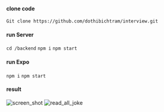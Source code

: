#### clone code
`Git clone https://github.com/dothibichtram/interview.git`

#### run Server
`cd /backend`
`npm i`
`npm start`

#### run Expo
`npm i`
`npm start`

#### result
![screen_shot](https://user-images.githubusercontent.com/90895934/162260460-c7ff03bb-2919-4c95-be90-a73732bc7750.png)
![read_all_joke](https://user-images.githubusercontent.com/90895934/162260471-0ba56b6e-cc98-4859-9dd7-e06675cadeb3.png)
